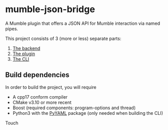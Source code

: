 # mumble-json-bridge

A Mumble plugin that offers a JSON API for Mumble interaction via named pipes.

This project consists of 3 (more or less) separate parts:
1. [The backend](json_bridge/)
2. [The plugin](plugin/)
3. [The CLI](cli/)

## Build dependencies

In order to build the project, you will require
- A cpp17 conform compiler
- CMake v3.10 or more recent
- Boost (required components: program-options and thread)
- Python3 with the [PyYAML](https://pypi.org/project/PyYAML/) package (only needed when building the CLI)

Touch

